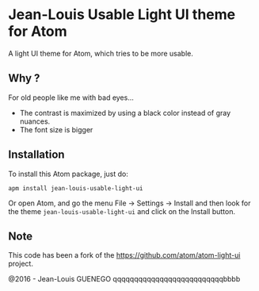 # Jean-Louis Usable Light UI theme for Atom

A light UI theme for Atom, which tries to be more usable.

## Why ?
For old people like me with bad eyes...

- The contrast is maximized by using a black color instead of gray nuances.
- The font size is bigger

## Installation

To install this Atom package, just do:
```
apm install jean-louis-usable-light-ui
```

Or open Atom, and go the menu File -> Settings -> Install and then
look for the theme `jean-louis-usable-light-ui` and click on the Install
button.

## Note

This code has been a fork of the https://github.com/atom/atom-light-ui project.

@2016 - Jean-Louis GUENEGO
qqqqqqqqqqqqqqqqqqqqqqqqqqbbbb
